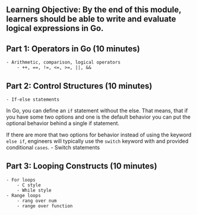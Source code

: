 ## **Learning Objective: By the end of this module, learners should be able to write and evaluate logical expressions in Go.**

## Part 1: Operators in Go (10 minutes)

    - Arithmetic, comparison, logical operators
        - ++, ==, !=, <=, >=, ||, &&

## Part 2: Control Structures (10 minutes)

    - If-else statements

In Go, you can define an `if` statement without the else. That means, that if you have some two options and one is the default behavior you can put the optional behavior behind a single if statement.

<!-- This would be an idea place for code. -->

If there are more that two options for behavior instead of using the keyword `else if`, engineers will typically use the `switch` keyword with and provided conditional `cases`. - Switch statements

## Part 3: Looping Constructs (10 minutes)

    - For loops
        - C style
        - While style
    - Range loops
        - rang over num
        - range over function
